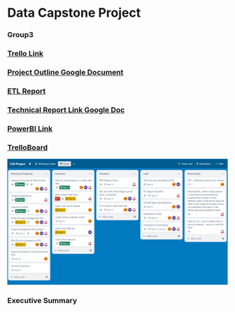 # Data Capstone Project
### Group3

### [Trello Link](https://trello.com/b/eGAqRyKk/c50-project)

### [Project Outline Google Document](https://docs.google.com/document/d/1THD9E-ambO2z1r5A_yo4N2sezGQI1ngx8qdscpNlDts/edit?usp=sharing)

### [ETL Report](https://docs.google.com/document/d/1wLTfLtaF73sNXPi72_MRLooo1Bg13ZsnOUQh6zyGk7o/edit?usp=sharing)

### [Technical Report Link Google Doc](https://docs.google.com/document/d/1y7YFrRklCgvQ6yxS6yh_YgjZ78IkcmyB7-Mi1B-KjRk/edit)

### [PowerBI Link](https://app.powerbi.com/groups/9cd692c1-cde9-402d-8d1f-884c5c68117f/list)

### [TrelloBoard](./Project_Specifications/TrelloBoardGroup3.png)
![TrelloBoard](./Project_Specifications/TrelloBoardGroup3.png)

### Executive Summary


